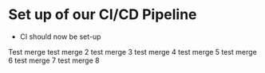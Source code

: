 # Set up of our CI/CD Pipeline

- CI should now be set-up

Test merge
test merge 2
test merge 3
test merge 4
test merge 5
test merge 6
test merge 7
test merge 8